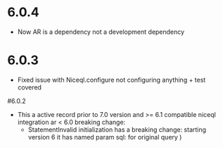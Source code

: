# 6.0.4
* Now AR is a dependency not a development dependency

# 6.0.3
* Fixed issue with Niceql.configure not configuring anything + test covered

#6.0.2

* This a active record prior to 7.0 version and >= 6.1 compatible niceql integration 
  ar < 6.0 breaking change: 
  * StatementInvalid initialization has a breaking change: starting version 6 it has named param sql: for original query )
  
